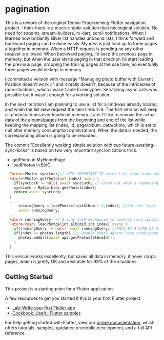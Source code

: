 # pagination

This is a rework of the original Tensor Programming Flutter navigation project.
I think there is a much simpler solution than his original solution.
No need for streams, stream-builders, rx-dart, scroll notifications.
When I learned how brilliantly sliver list handles unbound lists, I think forward and backward paging can be done easily.
My idea is just load up to three pages altogether in memory. When a HTTP request is pending no any other request is allowed. When backward paging, I'd keep the previous page in memory, but when the user starts paging in that direction I'd start loading the previous page, dropping the trailing pages at the sae time, So eventually three pages would be kept in memory.

I committed a version with message "Managing photo buffer with Current Position doesn't work :(" and it really doesn't, because of the intricacies of race situations, which I wasn't able to decypher.
Serializing async calls was possible but it wasn't enough for a working solution.

In the next iteration I am planning to use a list for all indexes already loaded, and when the list view request the item I return it. The fisrt version will keep all photos/albums ever loaded in memory. Later I'll try to remove the actual data of the albums/pages from the beginning and end of the list while keeping the mapping list (index, id, page/album, data/photo, which is set to null after memory consumption optimization). When the data is needed, the corresponding album is going to be reloaded.

The commit "Excellently working simple solution with two future-awaiting-sync-locks" is based on two very important syncronizations trick:
- getPhoto in MyHomePage
- loadPhotos in BloC

```dart
  Future<Photo> syncLock;// VERY IMPORTANT TO serve list view items sequentially
  Future<Photo> getPhoto(int index) async {
    if(syncLock != null) await syncLock; // Check out what's happening, if you uncomment this
    syncLock = MyApp.bloc.getPhoto(index);
    return await syncLock;
  }
  ...
      runningQuery = loadPhotos(lastAlbum + 1,index); //Set the "sync lock"
      await runningQuery;
  ...  
  Future runningQuery; // A sync lock mechanism to control race conditions
  Future<void> loadPhotos(int albumId,int index) async {
    if(runningQuery != null) await runningQuery; //THIS IS A KIND OF SYNC LOCK, VERY IMPORTANT
    if(index >= photos.length) {// Double check agains race conditions, if data is really needed
      photos.addAll(await api.getPhotos(albumId));
    }
  }
```
This version works excellently, but saves all data in memory, it never drops pages, which is pretty OK and desirable for 99% of the situations.

## Getting Started

This project is a starting point for a Flutter application.

A few resources to get you started if this is your first Flutter project:

- [Lab: Write your first Flutter app](https://flutter.dev/docs/get-started/codelab)
- [Cookbook: Useful Flutter samples](https://flutter.dev/docs/cookbook)

For help getting started with Flutter, view our
[online documentation](https://flutter.dev/docs), which offers tutorials,
samples, guidance on mobile development, and a full API reference.
